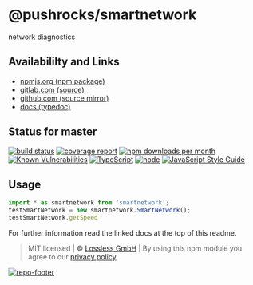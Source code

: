 # @pushrocks/smartnetwork
network diagnostics

## Availabililty and Links
* [npmjs.org (npm package)](https://www.npmjs.com/package/@pushrocks/smartnetwork)
* [gitlab.com (source)](https://gitlab.com/pushrocks/smartnetwork)
* [github.com (source mirror)](https://github.com/pushrocks/smartnetwork)
* [docs (typedoc)](https://pushrocks.gitlab.io/smartnetwork/)

## Status for master
[![build status](https://gitlab.com/pushrocks/smartnetwork/badges/master/build.svg)](https://gitlab.com/pushrocks/smartnetwork/commits/master)
[![coverage report](https://gitlab.com/pushrocks/smartnetwork/badges/master/coverage.svg)](https://gitlab.com/pushrocks/smartnetwork/commits/master)
[![npm downloads per month](https://img.shields.io/npm/dm/@pushrocks/smartnetwork.svg)](https://www.npmjs.com/package/@pushrocks/smartnetwork)
[![Known Vulnerabilities](https://snyk.io/test/npm/@pushrocks/smartnetwork/badge.svg)](https://snyk.io/test/npm/@pushrocks/smartnetwork)
[![TypeScript](https://img.shields.io/badge/TypeScript->=%203.x-blue.svg)](https://nodejs.org/dist/latest-v10.x/docs/api/)
[![node](https://img.shields.io/badge/node->=%2010.x.x-blue.svg)](https://nodejs.org/dist/latest-v10.x/docs/api/)
[![JavaScript Style Guide](https://img.shields.io/badge/code%20style-prettier-ff69b4.svg)](https://prettier.io/)

## Usage

```typescript
import * as smartnetwork from 'smartnetwork';
testSmartNetwork = new smartnetwork.SmartNetwork();
testSmartNetwork.getSpeed
```

For further information read the linked docs at the top of this readme.

> MIT licensed | **&copy;** [Lossless GmbH](https://lossless.gmbh)
| By using this npm module you agree to our [privacy policy](https://lossless.gmbH/privacy.html)

[![repo-footer](https://pushrocks.gitlab.io/assets/repo-footer.svg)](https://maintainedby.lossless.com)
